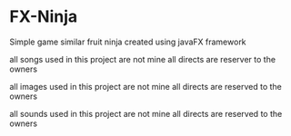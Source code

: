 <h1>FX-Ninja</h1>
<p>Simple game similar fruit ninja created using javaFX framework<p>
<p>all songs used in this project are not mine all directs are reserver to the owners</p>
<p>all images used in this project are not mine all directs are reserved to the owners</p>
<p>all sounds used in this project are not mine all directs are reserved to the owners</p>
